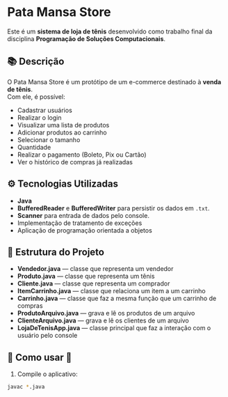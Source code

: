 # Pata Mansa Store

Este é um **sistema de loja de tênis** desenvolvido como trabalho final da disciplina **Programação de Soluções Computacionais**.

## 📚 Descrição

O Pata Mansa Store é um protótipo de um e-commerce destinado à **venda de tênis**.  
Com ele, é possível:

- Cadastrar usuários
- Realizar o login
- Visualizar uma lista de produtos
- Adicionar produtos ao carrinho
- Selecionar o tamanho
- Quantidade
- Realizar o pagamento (Boleto, Pix ou Cartão)
- Ver o histórico de compras já realizadas

## ⚙ Tecnologias Utilizadas

- **Java**
- **BufferedReader** e **BufferedWriter** para persistir os dados em `.txt`.
- **Scanner** para entrada de dados pelo console.
- Implementação de tratamento de exceções
- Aplicação de programação orientada a objetos

## 🏹 Estrutura do Projeto

- **Vendedor.java** — classe que representa um vendedor
- **Produto.java** — classe que representa um tênis
- **Cliente.java** — classe que representa um comprador
- **ItemCarrinho.java** — classe que relaciona um item a um carrinho
- **Carrinho.java** — classe que faz a mesma função que um carrinho de compras
- **ProdutoArquivo.java** — grava e lê os produtos de um arquivo
- **ClienteArquivo.java** — grava e lê os clientes de um arquivo
- **LojaDeTenisApp.java** — classe principal que faz a interação com o usuário pelo console

## 🔹 Como usar 🔹

1. Compile o aplicativo:
```bash
javac *.java
